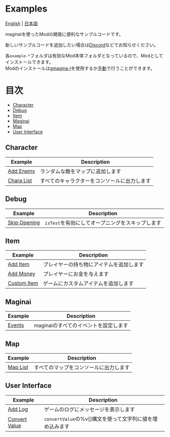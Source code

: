 # Examples
[English](./README_en.md) | [日本語](./README.md)

maginaiを使ったModの開発に便利なサンプルコードです。

新しいサンプルコードを追加したい場合は[Discord](https://discord.gg/Z7n5EPxQ)などでお知らせください。

各`example-*`フォルダは有効なMod本体フォルダとなっているので、Modとしてインストールできます。  
Modのインストールは[gmagina-l](https://github.com/Spoonail-Iroiro/gmaginai-l/blob/master/README_ja.md)を使用するか[手動](../INSTALL.md)で行うことができます。

# 目次
- [Character](#character)
- [Debug](#debug)
- [Item](#item)
- [Maginai](#maginai)
- [Map](#map)
- [User Interface](#user-interface)

## Character
| Example | Description |
| --- | --- |
| [Add Enemy](./character/example-add-enemy/init.js) | ランダムな敵をマップに追加します |
| [Chara List](./character/example-chara-list/init.js) | すべてのキャラクターをコンソールに出力します |

## Debug

| Example | Description |
| --- | --- |
| [Skip Opening](./debug/example-skip-opening/init.js) | `isTest`を有効にしてオープニングをスキップします |

## Item
| Example | Description |
| --- | --- |
| [Add Item](./item/example-add-item/init.js) | プレイヤーの持ち物にアイテムを追加します |
| [Add Money](./item/example-add-money/init.js) | プレイヤーにお金を与えます |
| [Custom Item](./item/example-custom-item/init.js) | ゲームにカスタムアイテムを追加します |

## Maginai
| Example | Description |
| --- | --- |
| [Events](./maginai/example-events/init.js) | maginaiのすべてのイベントを設定します |

## Map
| Example | Description |
| --- | --- |
| [Map List](./map/example-map-list/init.js) | すべてのマップをコンソールに出力します |

## User Interface
| Example | Description |
| --- | --- |
| [Add Log](./user-interface/example-add-log/init.js) | ゲームのログにメッセージを表示します |
| [Convert Value](./user-interface/example-convert-value/init.js) | `convertValue`の%v[]構文を使って文字列に値を埋め込みます |
